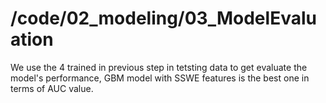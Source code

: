 # /code/02_modeling/03_ModelEvaluation

We use the 4 trained in previous step in tetsting data to get evaluate the model's performance, GBM model with SSWE features is the best one in terms of AUC value.
